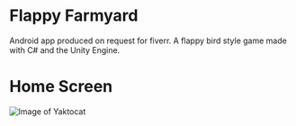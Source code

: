 # Flappy Farmyard
Android app produced on request for fiverr. A flappy bird style game made with C# and the Unity Engine. 

# Home Screen
![Image of Yaktocat](https://octodex.github.com/images/yaktocat.png)
